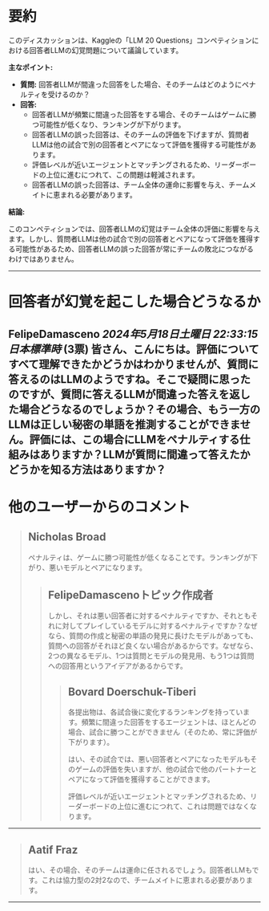 # 要約 
このディスカッションは、Kaggleの「LLM 20 Questions」コンペティションにおける回答者LLMの幻覚問題について議論しています。

**主なポイント:**

* **質問:** 回答者LLMが間違った回答をした場合、そのチームはどのようにペナルティを受けるのか？
* **回答:** 
    * 回答者LLMが頻繁に間違った回答をする場合、そのチームはゲームに勝つ可能性が低くなり、ランキングが下がります。
    * 回答者LLMの誤った回答は、そのチームの評価を下げますが、質問者LLMは他の試合で別の回答者とペアになって評価を獲得する可能性があります。
    * 評価レベルが近いエージェントとマッチングされるため、リーダーボードの上位に進むにつれて、この問題は軽減されます。
    * 回答者LLMの誤った回答は、チーム全体の運命に影響を与え、チームメイトに恵まれる必要があります。

**結論:**

このコンペティションでは、回答者LLMの幻覚はチーム全体の評価に影響を与えます。しかし、質問者LLMは他の試合で別の回答者とペアになって評価を獲得する可能性があるため、回答者LLMの誤った回答が常にチームの敗北につながるわけではありません。


---
# 回答者が幻覚を起こした場合どうなるか

**FelipeDamasceno** *2024年5月18日土曜日 22:33:15 日本標準時* (3票)
皆さん、こんにちは。評価についてすべて理解できたかどうかはわかりませんが、質問に答えるのはLLMのようですね。そこで疑問に思ったのですが、質問に答えるLLMが間違った答えを返した場合どうなるのでしょうか？その場合、もう一方のLLMは正しい秘密の単語を推測することができません。評価には、この場合にLLMをペナルティする仕組みはありますか？LLMが質問に間違って答えたかどうかを知る方法はありますか？
---
# 他のユーザーからのコメント
> ## Nicholas Broad
> 
> ペナルティは、ゲームに勝つ可能性が低くなることです。ランキングが下がり、悪いモデルとペアになります。
> 
> 
> 
> > ## FelipeDamascenoトピック作成者
> > 
> > しかし、それは悪い回答者に対するペナルティですか、それともそれに対してプレイしているモデルに対するペナルティですか？なぜなら、質問の作成と秘密の単語の発見に長けたモデルがあっても、質問への回答がそれほど良くない場合があるからです。なぜなら、2つの異なるモデル、1つは質問とモデルの発見用、もう1つは質問への回答用というアイデアがあるからです。
> > 
> > 
> > 
> > > ## Bovard Doerschuk-Tiberi
> > > 
> > > 各提出物は、各試合後に変化するランキングを持っています。頻繁に間違った回答をするエージェントは、ほとんどの場合、試合に勝つことができません（そのため、常に評価が下がります）。
> > > 
> > > はい、その試合では、悪い回答者とペアになったモデルもそのゲームの評価を失いますが、他の試合で他のパートナーとペアになって評価を獲得することができます。
> > > 
> > > 評価レベルが近いエージェントとマッチングされるため、リーダーボードの上位に進むにつれて、これは問題ではなくなります。
> > > 
> > > 
> > > 
---
> ## Aatif Fraz
> 
> はい、その場合、そのチームは運命に任されるでしょう。回答者LLMもです。これは協力型の2対2なので、チームメイトに恵まれる必要があります。
> 
> 
> 
--- 

